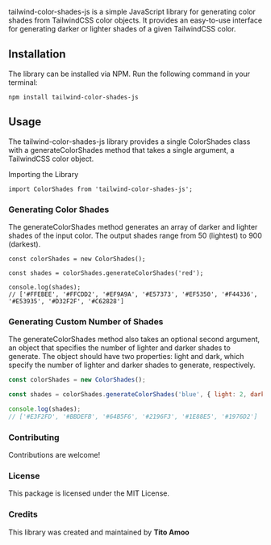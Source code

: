 tailwind-color-shades-js is a simple JavaScript library for generating color shades from TailwindCSS color objects. It provides an easy-to-use interface for generating darker or lighter shades of a given TailwindCSS color.

## Installation
The library can be installed via NPM. Run the following command in your terminal:

```
npm install tailwind-color-shades-js
```

## Usage
The tailwind-color-shades-js library provides a single ColorShades class with a generateColorShades method that takes a single argument, a TailwindCSS color object.

Importing the Library

```
import ColorShades from 'tailwind-color-shades-js';
```

### Generating Color Shades
The generateColorShades method generates an array of darker and lighter shades of the input color. The output shades range from 50 (lightest) to 900 (darkest).


```
const colorShades = new ColorShades();

const shades = colorShades.generateColorShades('red');

console.log(shades);
// ['#FFEBEE', '#FFCDD2', '#EF9A9A', '#E57373', '#EF5350', '#F44336', '#E53935', '#D32F2F', '#C62828']
```

### Generating Custom Number of Shades
The generateColorShades method also takes an optional second argument, an object that specifies the number of lighter and darker shades to generate. The object should have two properties: light and dark, which specify the number of lighter and darker shades to generate, respectively.

```js
const colorShades = new ColorShades();

const shades = colorShades.generateColorShades('blue', { light: 2, dark: 3 });

console.log(shades);
// ['#E3F2FD', '#BBDEFB', '#64B5F6', '#2196F3', '#1E88E5', '#1976D2']
````

### Contributing
Contributions are welcome! 

### License
This package is licensed under the MIT License.

### Credits
This library was created and maintained by  **Tito Amoo**
